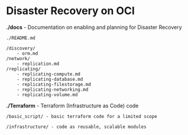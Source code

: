 # Disaster Recovery on OCI

**./docs** - Documentation on enabling and planning for Disaster Recovery
```
./README.md

/discovery/
    - orm.md
/network/
    - replication.md
/replicating/
    - replicating-compute.md
    - replicating-database.md
    - replicating-filestorage.md
    - replicating-networking.md
    - replicating-volume.md
```
**./Terraform** - Terraform (Infrastructure as Code) code
```
/basic_script/ - basic terraform code for a limited scope

/infrastructure/ - code as reusable, scalable modules

```